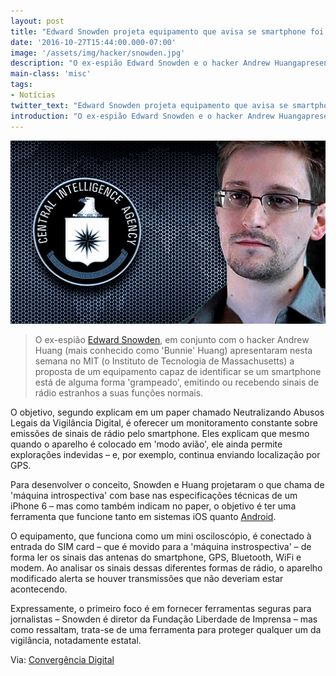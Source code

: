 ```yaml
---
layout: post
title: "Edward Snowden projeta equipamento que avisa se smartphone foi grampeado"
date: '2016-10-27T15:44:00.000-07:00'
image: '/assets/img/hacker/snowden.jpg'
description: "O ex-espião Edward Snowden e o hacker Andrew Huangapresentaram no MIT a proposta de um equipamento diferenciado."
main-class: 'misc'
tags:
- Notícias
twitter_text: "Edward Snowden projeta equipamento que avisa se smartphone foi grampeado"
introduction: "O ex-espião Edward Snowden e o hacker Andrew Huangapresentaram no MIT a proposta de um equipamento diferenciado."
---
```

![Blog Linux](/assets/img/hacker/snowden.jpg "Blog Linux")

> O ex-espião [Edward Snowden](https://cse.google.com.br/cse/publicurl?cx=004473188612396442360:qs2ekmnkweq&q=snowden), em conjunto com o hacker Andrew Huang (mais conhecido como 'Bunnie' Huang) apresentaram nesta semana no MIT (o Instituto de Tecnologia de Massachusetts) a proposta de um equipamento capaz de identificar se um smartphone está de alguma forma 'grampeado', emitindo ou recebendo sinais de rádio estranhos a suas funções normais.

O objetivo, segundo explicam em um paper chamado Neutralizando Abusos Legais da Vigilância Digital, é oferecer um monitoramento constante sobre emissões de sinais de rádio pelo smartphone. Eles explicam que mesmo quando o aparelho é colocado em 'modo avião', ele ainda permite explorações indevidas – e, por exemplo, continua enviando localização por GPS.

Para desenvolver o conceito, Snowden e Huang projetaram o que chama de 'máquina introspectiva' com base nas especificações técnicas de um iPhone 6 – mas como também indicam no paper, o objetivo é ter uma ferramenta que funcione tanto em sistemas iOS quanto [Android](https://cse.google.com.br/cse/publicurl?cx=004473188612396442360:qs2ekmnkweq&q=android).

O equipamento, que funciona como um mini osciloscópio, é conectado à entrada do SIM card – que é movido para a 'máquina instrospectiva' – de forma ler os sinais das antenas do smartphone, GPS, Bluetooth, WiFi e modem. Ao analisar os sinais dessas diferentes formas de rádio, o aparelho modificado alerta se houver transmissões que não deveriam estar acontecendo.

Expressamente, o primeiro foco é em fornecer ferramentas seguras para jornalistas – Snowden é diretor da Fundação Liberdade de Imprensa – mas como ressaltam, trata-se de uma ferramenta para proteger qualquer um da vigilância, notadamente estatal.

Via: [Convergência Digital](http://convergenciadigital.uol.com.br)
